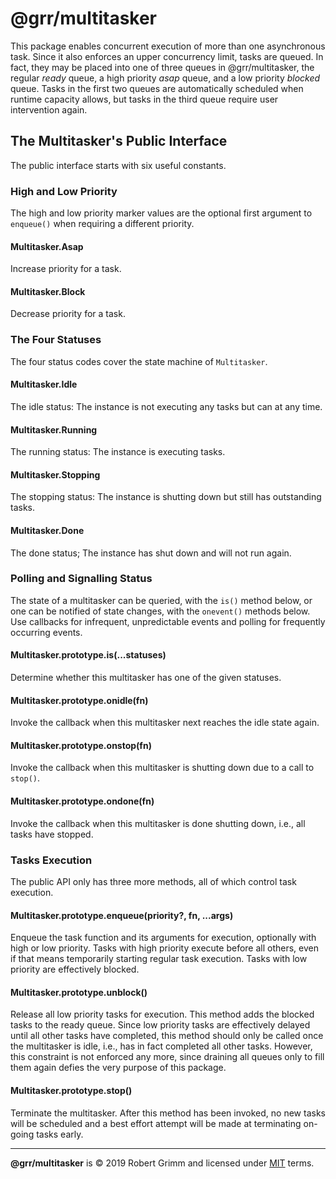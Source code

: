 # @grr/multitasker

This package enables concurrent execution of more than one asynchronous task.
Since it also enforces an upper concurrency limit, tasks are queued. In fact,
they may be placed into one of three queues in @grr/multitasker, the regular
_ready_ queue, a high priority _asap_ queue, and a low priority _blocked_ queue.
Tasks in the first two queues are automatically scheduled when runtime capacity
allows, but tasks in the third queue require user intervention again.

## The Multitasker's Public Interface

The public interface starts with six useful constants.

### High and Low Priority

The high and low priority marker values are the optional first argument to
`enqueue()` when requiring a different priority.

#### Multitasker.Asap

Increase priority for a task.

#### Multitasker.Block

Decrease priority for a task.


### The Four Statuses

The four status codes cover the state machine of `Multitasker`.

#### Multitasker.Idle

The idle status: The instance is not executing any tasks but can at any time.

#### Multitasker.Running

The running status: The instance is executing tasks.

#### Multitasker.Stopping

The stopping status: The instance is shutting down but still has outstanding
tasks.

#### Multitasker.Done

The done status; The instance has shut down and will not run again.


### Polling and Signalling Status

The state of a multitasker can be queried, with the `is()` method below, or one
can be notified of state changes, with the `onevent()` methods below. Use
callbacks for infrequent, unpredictable events and polling for frequently
occurring events.

#### Multitasker.prototype.is(...statuses)

Determine whether this multitasker has one of the given statuses.

#### Multitasker.prototype.onidle(fn)

Invoke the callback when this multitasker next reaches the idle state again.

#### Multitasker.prototype.onstop(fn)

Invoke the callback when this multitasker is shutting down due to a call to
`stop()`.

#### Multitasker.prototype.ondone(fn)

Invoke the callback when this multitasker is done shutting down, i.e., all tasks
have stopped.


### Tasks Execution

The public API only has three more methods, all of which control task execution.

#### Multitasker.prototype.enqueue(priority?, fn, ...args)

Enqueue the task function and its arguments for execution, optionally with high
or low priority. Tasks with high priority execute before all others, even if
that means temporarily starting regular task execution. Tasks with low priority
are effectively blocked.

#### Multitasker.prototype.unblock()

Release all low priority tasks for execution. This method adds the blocked tasks
to the ready queue. Since low priority tasks are effectively delayed until all
other tasks have completed, this method should only be called once the
multitasker is idle, i.e., has in fact completed all other tasks. However, this
constraint is not enforced any more, since draining all queues only to fill them
again defies the very purpose of this package.

#### Multitasker.prototype.stop()

Terminate the multitasker. After this method has been invoked, no new tasks will
be scheduled and a best effort attempt will be made at terminating on-going
tasks early.

---

__@grr/multitasker__ is © 2019 Robert Grimm and licensed under [MIT](LICENSE)
terms.
